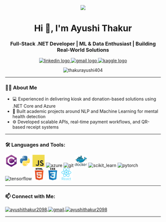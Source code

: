 
<div align="center">
  <img height="250" src="https://media.giphy.com/media/qgQUggAC3Pfv687qPC/giphy.gif" />
</div>

<h1 align="center">Hi 👋, I'm Ayushi Thakur</h1>
<h3 align="center">Full-Stack .NET Developer | ML & Data Enthusiast | Building Real-World Solutions</h3>

<p align="center">
  <a href="https://linkedin.com/in/ayushithakur2098" target="_blank">
    <img src="https://img.shields.io/static/v1?message=LinkedIn&logo=linkedin&label=&color=0077B5&logoColor=white&labelColor=&style=for-the-badge" height="25" alt="linkedin logo" />
  </a>
  <a href="mailto:ayushithakur2098@gmail.com" target="_blank">
    <img src="https://img.shields.io/static/v1?message=Gmail&logo=gmail&label=&color=EA4335&logoColor=white&labelColor=&style=for-the-badge" height="25" alt="gmail logo" />
  </a>
  <a href="https://kaggle.com/ayushithakur2098" target="_blank">
    <img src="https://img.shields.io/static/v1?message=Kaggle&logo=kaggle&label=&color=20BEFF&logoColor=white&labelColor=&style=for-the-badge" height="25" alt="kaggle logo" />
  </a>
</p>

<div align="center">
  <img src="https://komarev.com/ghpvc/?username=thakurayushi404&label=Profile%20views&color=0e75b6&style=flat" alt="thakurayushi404" />
</div>

---

### 👩‍💻 About Me
- 💻 Experienced in delivering kiosk and donation-based solutions using .NET Core and Azure
- 🔬 Built academic projects around NLP and Machine Learning for mental health detection
- ⚙️ Developed scalable APIs, real-time payment workflows, and QR-based receipt systems
  

---

### 🛠 Languages and Tools:
<p align="left">
  <img src="https://raw.githubusercontent.com/devicons/devicon/master/icons/csharp/csharp-original.svg" alt="csharp" width="40" height="40"/>
  <img src="https://raw.githubusercontent.com/devicons/devicon/master/icons/python/python-original.svg" alt="python" width="40" height="40"/>
  <img src="https://raw.githubusercontent.com/devicons/devicon/master/icons/javascript/javascript-original.svg" alt="javascript" width="40" height="40"/>
  <img src="https://www.vectorlogo.zone/logos/microsoft_azure/microsoft_azure-icon.svg" alt="azure" width="40" height="40"/>
  <img src="https://www.vectorlogo.zone/logos/git-scm/git-scm-icon.svg" alt="git" width="40" height="40"/>
  <img src="https://raw.githubusercontent.com/devicons/devicon/master/icons/docker/docker-original-wordmark.svg" alt="docker" width="40" height="40"/>
  <img src="https://upload.wikimedia.org/wikipedia/commons/0/05/Scikit_learn_logo_small.svg" alt="scikit_learn" width="40" height="40"/>
  <img src="https://www.vectorlogo.zone/logos/pytorch/pytorch-icon.svg" alt="pytorch" width="40" height="40"/>
  <img src="https://www.vectorlogo.zone/logos/tensorflow/tensorflow-icon.svg" alt="tensorflow" width="40" height="40"/>
  <img src="https://raw.githubusercontent.com/devicons/devicon/master/icons/html5/html5-original-wordmark.svg" alt="html5" width="40" height="40"/>
  <img src="https://raw.githubusercontent.com/devicons/devicon/master/icons/css3/css3-original-wordmark.svg" alt="css3" width="40" height="40"/>
  <img src="https://raw.githubusercontent.com/devicons/devicon/master/icons/react/react-original-wordmark.svg" alt="react" width="40" height="40"/>
</p>

---



### 📫 Connect with Me:
<p align="left">
  <a href="https://linkedin.com/in/ayushithakur2098" target="blank">
    <img align="center" src="https://raw.githubusercontent.com/rahuldkjain/github-profile-readme-generator/master/src/images/icons/Social/linked-in-alt.svg" alt="ayushithakur2098" height="30" width="40" />
  </a>
  <a href="mailto:ayushithakur2098@gmail.com" target="blank">
    <img align="center" src="https://upload.wikimedia.org/wikipedia/commons/4/4e/Gmail_Icon.png" alt="gmail" height="30" width="40" />
  </a>
  <a href="https://kaggle.com/ayushithakur2098" target="blank">
    <img align="center" src="https://raw.githubusercontent.com/rahuldkjain/github-profile-readme-generator/master/src/images/icons/Social/kaggle.svg" alt="ayushithakur2098" height="30" width="40" />
  </a>
</p>

---



